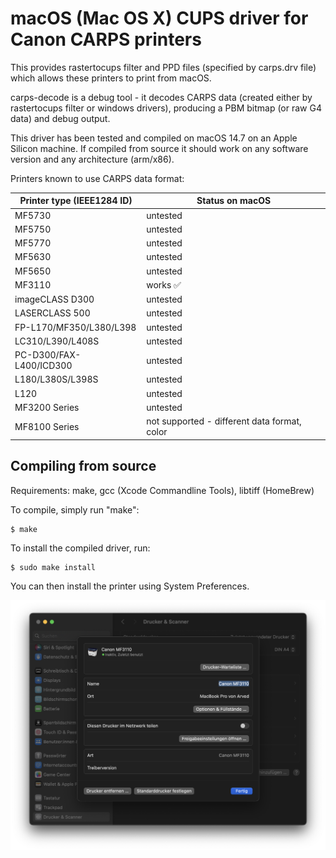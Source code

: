macOS (Mac OS X) CUPS driver for Canon CARPS printers
====================================

This provides rastertocups filter and PPD files (specified by carps.drv file) which
allows these printers to print from macOS. 

carps-decode is a debug tool - it decodes CARPS data (created either by rastertocups
filter or windows drivers), producing a PBM bitmap (or raw G4 data) and debug output.

This driver has been tested and compiled on macOS 14.7 on an Apple Silicon machine.
If compiled from source it should work on any software version and any architecture (arm/x86).

Printers known to use CARPS data format:

Printer type (IEEE1284 ID)	| Status on macOS
--------------------------------|--------------------------------------------------------
MF5730				| untested
MF5750				| untested
MF5770				| untested
MF5630				| untested
MF5650				| untested
MF3110				| works ✅
imageCLASS D300			| untested
LASERCLASS 500			| untested
FP-L170/MF350/L380/L398		| untested
LC310/L390/L408S		| untested
PC-D300/FAX-L400/ICD300		| untested
L180/L380S/L398S		| untested
L120				| untested
MF3200 Series			| untested
MF8100 Series			| not supported - different data format, color

Compiling from source
---------------------
Requirements: make, gcc (Xcode Commandline Tools), libtiff (HomeBrew)

To compile, simply run "make":

    $ make

To install the compiled driver, run:

    $ sudo make install

You can then install the printer using System Preferences.

![Screenshot](screenshot.png)
